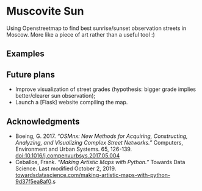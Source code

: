 # Muscovite Sun
 Using Openstreetmap to find best sunrise/sunset observation streets in Moscow. More like a piece of art rather than a useful tool :)

 ## Examples

 ## Future plans
 - Improve visualization of street grades (hypothesis: bigger grade implies better/clearer sun observation);
 - Launch a [Flask] website compiling the map.

 ## Acknowledgments
 - Boeing, G. 2017. *“OSMnx: New Methods for Acquiring, Constructing, Analyzing, and Visualizing Complex Street Networks.”* Computers, Environment and Urban Systems. 65, 126-139. [doi:10.1016/j.compenvurbsys.2017.05.004](https://doi.org/10.1016/j.compenvurbsys.2017.05.004)
 - Ceballos, Frank. *“Making Artistic Maps with Python.”* Towards Data Science. Last modified October 2, 2019. [towardsdatascience.com/making-artistic-maps-with-python-9d37f5ea8af0](https://towardsdatascience.com/making-artistic-maps-with-python-9d37f5ea8af0).s
